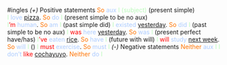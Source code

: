 #ingles 
*(+)* Positive statements
    <span style="color:#ff7300">So</span> <span style="color:#adccff">aux</span> <span style="color:#bbfabb">I (subject)</span> 
    (present simple)  
    <span style="color:#bbfabb">I</span> <span style="color:#adccff">love</span> <u>pizza</u>. <span style="color:#ff7300">So</span> <span style="color:#adccff">do</span> <span style="color:#bbfabb">I</span>
    (present simple to be no aux)  
    <span style="color:#bbfabb">I</span><span style="color:#ff0000">’m</span> <span style="color:#adccff">human</span>. <span style="color:#ff7300">So</span> <span style="color:#adccff">am</span> <span style="color:#bbfabb">I</span>
    (past simple did) 
    <span style="color:#bbfabb">I</span> <span style="color:#adccff">existed</span> <u>yesterday</u>. <span style="color:#ff7300">So</span> <span style="color:#adccff">did</span> <span style="color:#bbfabb">I</span>
    (past simple to be no aux)
    <span style="color:#bbfabb">I</span> <span style="color:#ff0000">was</span> <span style="color:#adccff">here</span> <u>yesterday</u>. <span style="color:#ff7300">So</span> <span style="color:#adccff">was</span> <span style="color:#bbfabb">I</span>
    (present perfect have/has)
    <span style="color:#bbfabb">I</span><span style="color:#ff0000">’ve</span> <span style="color:#adccff">eaten</span> <u>rice</u>. <span style="color:#ff7300">So</span> <span style="color:#adccff">have</span> <span style="color:#bbfabb">I</span>
    (future with will)
    <span style="color:#bbfabb">I</span> <span style="color:#ff0000">will</span> <span style="color:#adccff">study</span> <u>next week</u>. <span style="color:#ff7300">So</span> <span style="color:#adccff">will</span> <span style="color:#bbfabb">I</span>
    ()
    <span style="color:#bbfabb">I</span> <span style="color:#ff0000">must</span> <span style="color:#adccff">exercise</span>. <span style="color:#ff7300">So</span> <span style="color:#adccff">must</span> <span style="color:#bbfabb">I</span>
*(-)* Negative statements 
    <span style="color:#ff7300">Neither</span> <span style="color:#adccff">aux</span> <span style="color:#bbfabb">I</span>
    <span style="color:#bbfabb">I</span> <span style="color:#adccff">don’t</span> <span style="color:#ff0000">like</span> <u>cochayuyo</u>. <span style="color:#ff7300">Neither</span> <span style="color:#adccff">do</span> <span style="color:#bbfabb">I</span>